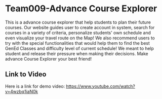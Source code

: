 # Team009-Advance Course Explorer

This is a advance course explorer that help students to plan their future courses. Our website guides user to create account in system, search for courses in a variety of criteria, personalize students' own schedule and even visualize your travel route on the Map! We also recommend users to try with the special functionalities that would help them to find the best GenEd Classes and difficulty level of current schedule! We meant to help student and release their pressure when making their decisions. Make advance Course Explorer your best friend!

## Link to Video
Here is a link for demo video: https://www.youtube.com/watch?v=4wzbq1iaN0k
